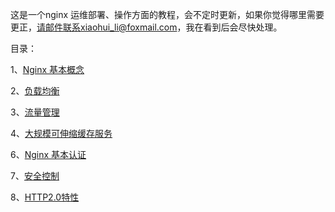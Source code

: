 这是一个nginx 运维部署、操作方面的教程，会不定时更新，如果你觉得哪里需要更正，请邮件联系xiaohui_li@foxmail.com，我在看到后会尽快处理。


目录：

1、[Nginx 基本概念](https://gitee.com/cnlxh/nginx-guide/blob/master/1.Nginx-Basic.md)

2、[负载均衡](https://gitee.com/cnlxh/nginx-guide/blob/master/2.High-Performance-Load-Balancing.md)

3、[流量管理](https://gitee.com/cnlxh/nginx-guide/blob/master/3.Traffic-Management.md)

4、[大规模可伸缩缓存服务](https://gitee.com/cnlxh/nginx-guide/blob/master/4.Massively-Scalable-Content-Caching.md)

6、[Nginx 基本认证](https://gitee.com/cnlxh/nginx-guide/blob/master/6.Authentication.md)

7、[安全控制](https://gitee.com/cnlxh/nginx-guide/blob/master/7.Security-Controls.md)

8、[HTTP2.0特性](https://gitee.com/cnlxh/nginx-guide/blob/master/8.HTTP2.0-gRPC-ServerPush.md)
